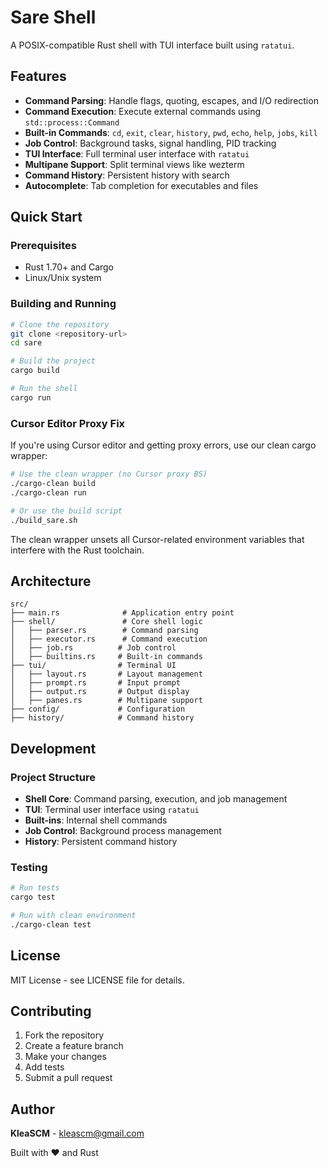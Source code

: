 # Sare Shell

A POSIX-compatible Rust shell with TUI interface built using `ratatui`.

## Features

- **Command Parsing**: Handle flags, quoting, escapes, and I/O redirection
- **Command Execution**: Execute external commands using `std::process::Command`
- **Built-in Commands**: `cd`, `exit`, `clear`, `history`, `pwd`, `echo`, `help`, `jobs`, `kill`
- **Job Control**: Background tasks, signal handling, PID tracking
- **TUI Interface**: Full terminal user interface with `ratatui`
- **Multipane Support**: Split terminal views like wezterm
- **Command History**: Persistent history with search
- **Autocomplete**: Tab completion for executables and files

## Quick Start

### Prerequisites

- Rust 1.70+ and Cargo
- Linux/Unix system

### Building and Running

```bash
# Clone the repository
git clone <repository-url>
cd sare

# Build the project
cargo build

# Run the shell
cargo run
```

### Cursor Editor Proxy Fix

If you're using Cursor editor and getting proxy errors, use our clean cargo wrapper:

```bash
# Use the clean wrapper (no Cursor proxy BS)
./cargo-clean build
./cargo-clean run

# Or use the build script
./build_sare.sh
```

The clean wrapper unsets all Cursor-related environment variables that interfere with the Rust toolchain.

## Architecture

```
src/
├── main.rs              # Application entry point
├── shell/               # Core shell logic
│   ├── parser.rs        # Command parsing
│   ├── executor.rs      # Command execution
│   ├── job.rs          # Job control
│   ├── builtins.rs     # Built-in commands
├── tui/                # Terminal UI
│   ├── layout.rs       # Layout management
│   ├── prompt.rs       # Input prompt
│   ├── output.rs       # Output display
│   ├── panes.rs        # Multipane support
├── config/             # Configuration
├── history/            # Command history
```

## Development

### Project Structure

- **Shell Core**: Command parsing, execution, and job management
- **TUI**: Terminal user interface using `ratatui`
- **Built-ins**: Internal shell commands
- **Job Control**: Background process management
- **History**: Persistent command history

### Testing

```bash
# Run tests
cargo test

# Run with clean environment
./cargo-clean test
```

## License

MIT License - see LICENSE file for details.

## Contributing

1. Fork the repository
2. Create a feature branch
3. Make your changes
4. Add tests
5. Submit a pull request

## Author

**KleaSCM** - kleascm@gmail.com

Built with ❤️ and Rust 